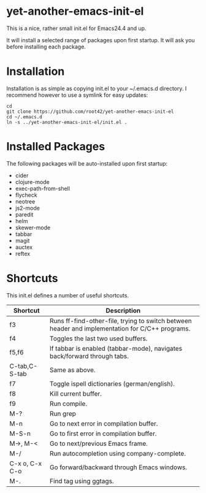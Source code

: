 yet-another-emacs-init-el
=========================

This is a nice, rather small init.el for Emacs24.4 and up.

It will install a selected range of packages upon first startup. It will ask you before installing each package.

# Installation

Installation is as simple as copying init.el to your ~/.emacs.d directory. I recommend however to use a symlink for easy updates:

    cd
    git clone https://github.com/root42/yet-another-emacs-init-el
    cd ~/.emacs.d
    ln -s ../yet-another-emacs-init-el/init.el .

# Installed Packages

The following packages will be auto-installed upon first startup:

* cider
* clojure-mode
* exec-path-from-shell
* flycheck
* neotree
* js2-mode
* paredit
* helm
* skewer-mode
* tabbar
* magit
* auctex
* reftex

# Shortcuts

This init.el defines a number of useful shortcuts.

Shortcut  | Description
----------|-------------
f3      | Runs ff-find-other-file, trying to switch between header and implementation for C/C++ programs.
f4      | Toggles the last two used buffers.
f5,f6 | If tabbar is enabled (tabbar-mode), navigates back/forward through tabs.
C-tab,C-S-tab | Same as above.
f7              | Toggle ispell dictionaries (german/english).
f8              | Kill current buffer.
f9              | Run compile.
M-?             | Run grep
M-n             | Go to next error in compilation buffer.
M-S-n           | Go to first error in compilation buffer.
M->, M-<        | Go to next/previous Emacs frame.
M-/             | Run autocompletion using company-complete.
C-x o, C-x C-o  | Go forward/backward through Emacs windows.
M-.             | Find tag using ggtags.
